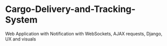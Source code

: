 # Cargo-Delivery-and-Tracking-System
Web Application with Notification with WebSockets, AJAX requests, Django, UX and visuals
